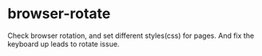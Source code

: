 # browser-rotate
Check browser rotation, and set different styles(css) for pages. And fix the keyboard up leads to rotate issue. 
